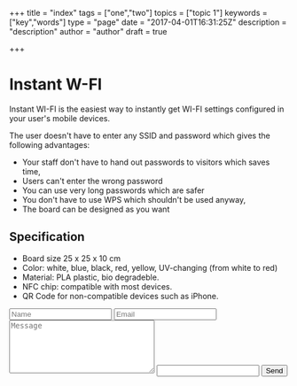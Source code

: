 +++
title = "index"
tags = ["one","two"]
topics = ["topic 1"]
keywords = ["key","words"]
type = "page"
date = "2017-04-01T16:31:25Z"
description = "description"
author = "author"
draft = true

+++
# Instant W-FI

Instant WI-FI is the easiest way to instantly get WI-FI settings configured in your user's mobile devices.

The user doesn't have to enter any SSID and password which gives the following advantages:

 - Your staff don't have to hand out passwords to visitors which saves time,
 - Users can't enter the wrong password
 - You can use very long passwords which are safer
 - You don't have to use WPS which shouldn't be used anyway,
 - The board can be designed as you want
 
## Specification

- Board size 25 x 25 x 10 cm
- Color: white, blue, black, red, yellow,  UV-changing (from white to red)
- Material: PLA plastic, bio degradeble.
- NFC chip: compatible with most devices.
- QR Code for non-compatible devices such as iPhone.

<form id="contact-form" action="//formspree.io/ulf.e.sv@gmail.com" method="post">
	<input type="text" name="Name" placeholder="Name" required>
	<input type="email" name="Email" placeholder="Email" required>
	<textarea name="Message" cols="30" rows="6" placeholder="Message" required></textarea>
	<!-- CONFIG -->
	<input class="is-hidden" type="text" name="_gotcha">
	<input type="hidden" name="_subject" value="Subject">
	<input type="hidden" name="_cc" value="goran@molnfront.com">
	<!-- /CONFIG -->
	<input class="submit" type="submit" value="Send">
</form>
